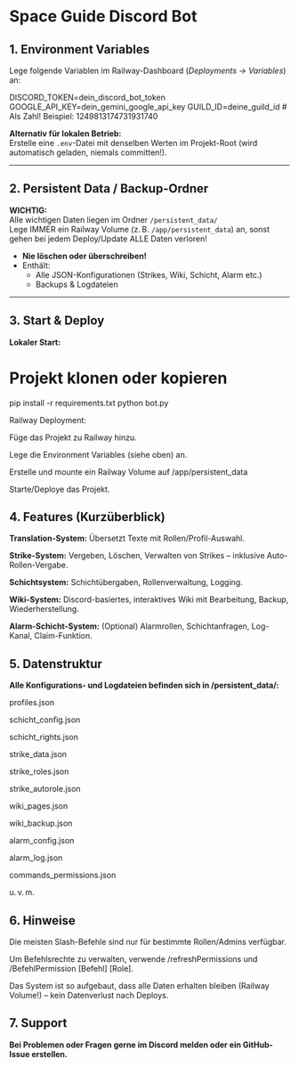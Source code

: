 # Space Guide Discord Bot

## 1. Environment Variables

Lege folgende Variablen im Railway-Dashboard (_Deployments → Variables_) an:

DISCORD_TOKEN=dein_discord_bot_token
GOOGLE_API_KEY=dein_gemini_google_api_key
GUILD_ID=deine_guild_id # Als Zahl! Beispiel: 1249813174731931740


**Alternativ für lokalen Betrieb:**  
Erstelle eine `.env`-Datei mit denselben Werten im Projekt-Root (wird automatisch geladen, niemals committen!).

---

## 2. Persistent Data / Backup-Ordner

**WICHTIG:**  
Alle wichtigen Daten liegen im Ordner `/persistent_data/`  
Lege IMMER ein Railway Volume (z. B. `/app/persistent_data`) an, sonst gehen bei jedem Deploy/Update ALLE Daten verloren!

- **Nie löschen oder überschreiben!**
- Enthält:
    - Alle JSON-Konfigurationen (Strikes, Wiki, Schicht, Alarm etc.)
    - Backups & Logdateien

---

## 3. Start & Deploy

**Lokaler Start:**

# Projekt klonen oder kopieren
pip install -r requirements.txt
python bot.py

Railway Deployment:

Füge das Projekt zu Railway hinzu.

Lege die Environment Variables (siehe oben) an.

Erstelle und mounte ein Railway Volume auf /app/persistent_data

Starte/Deploye das Projekt.

## 4. Features (Kurzüberblick)
**Translation-System:**
Übersetzt Texte mit Rollen/Profil-Auswahl.

**Strike-System:**
Vergeben, Löschen, Verwalten von Strikes – inklusive Auto-Rollen-Vergabe.

**Schichtsystem:**
Schichtübergaben, Rollenverwaltung, Logging.

**Wiki-System:**
Discord-basiertes, interaktives Wiki mit Bearbeitung, Backup, Wiederherstellung.

**Alarm-Schicht-System:**
(Optional) Alarmrollen, Schichtanfragen, Log-Kanal, Claim-Funktion.

## 5. Datenstruktur
**Alle Konfigurations- und Logdateien befinden sich in /persistent_data/:**

profiles.json

schicht_config.json

schicht_rights.json

strike_data.json

strike_roles.json

strike_autorole.json

wiki_pages.json

wiki_backup.json

alarm_config.json

alarm_log.json

commands_permissions.json

u. v. m.

## 6. Hinweise
Die meisten Slash-Befehle sind nur für bestimmte Rollen/Admins verfügbar.

Um Befehlsrechte zu verwalten, verwende /refreshPermissions und /BefehlPermission [Befehl] [Role].

Das System ist so aufgebaut, dass alle Daten erhalten bleiben (Railway Volume!) – kein Datenverlust nach Deploys.

## 7. Support
**Bei Problemen oder Fragen gerne im Discord melden oder ein GitHub-Issue erstellen.**

